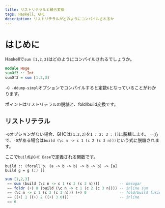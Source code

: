 ```yaml
---
title: リストリテラルと融合変換
tags: Haskell, GHC
description: リストリテラルがどのようにコンパイルされるか
---
```


# はじめに
Haskellで`sum [1,2,3]`はどのようにコンパイルされるでしょうか。
```Haskell
module Hoge
sumOf3 :: Int
sumOf3 = sum [1,2,3] 
```
`-O -ddump-simpl`オプションでコンパイルすると定数`6`となっていることがわかります。

ポイントはリストリテラルの脱糖と、fold/build変換です。

## リストリテラル
`-O`オプションがない場合、GHCは`[1,2,3]`を`1 : 2: 3 : []`に脱糖します。
一方で、`-O`がある場合は`build (\c n -> c 1 (c 2 (c 3 n)))`という式に脱糖されます。

ここで`build`は`GHC.Base`で定義される関数です。
```
build :: (forall b. (a -> b -> b) -> b -> b) -> [a]
build g = g (:) []
```



```Haskell
sum [1,2,3]
 == sum (build (\c n -> c 1 (c 2 (c 3 n))))         -- desugar
 == foldr (+) 0 (build (\c n -> c 1 (c 2 (c 3 n)))) -- inline sum
 == (\c n -> c 1 (c 2 (c 3 n))) (+) 0               -- fold/build fusion
 == ((+) 1 ((+) 2 ((+) 3 0)))                       -- inline
 == 6
```






